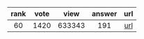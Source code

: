 
| rank | vote | view | answer | url |
|:-:|:-:|:-:|:-:|:-:|
|60|1420|633343|191| [url](http://stackoverflow.com/questions/101268/hidden-features-of-python) |

